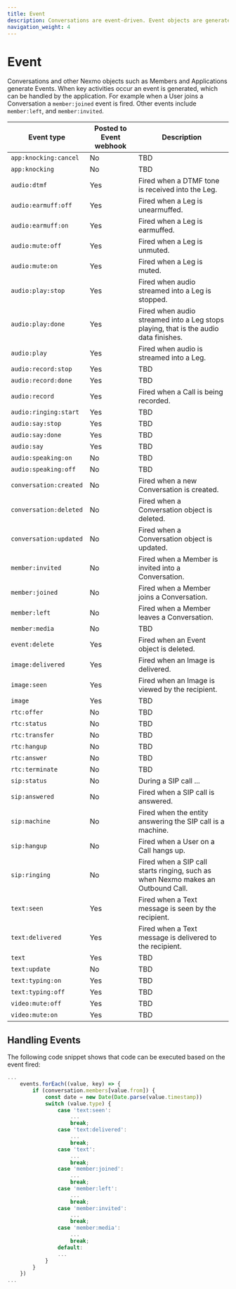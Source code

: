 ```yaml
---
title: Event
description: Conversations are event-driven. Event objects are generated when key activities occur.
navigation_weight: 4
---
```


# Event

Conversations and other Nexmo objects such as Members and Applications generate Events. When key activities occur an event is generated, which can be handled by the application. For example when a User joins a Conversation a `member:joined` event is fired. Other events include `member:left`, and `member:invited`.

Event type | Posted to Event webhook | Description
----|----|----
`app:knocking:cancel` | No | TBD
`app:knocking` | No | TBD
`audio:dtmf` | Yes | Fired when a DTMF tone is received into the Leg.
`audio:earmuff:off` | Yes | Fired when a Leg is unearmuffed.
`audio:earmuff:on` | Yes | Fired when a Leg is earmuffed.
`audio:mute:off` | Yes | Fired when a Leg is unmuted.
`audio:mute:on` | Yes | Fired when a Leg is muted.
`audio:play:stop` | Yes | Fired when audio streamed into a Leg is stopped.
`audio:play:done` | Yes | Fired when audio streamed into a Leg stops playing, that is the audio data finishes.
`audio:play` | Yes | Fired when audio is streamed into a Leg.
`audio:record:stop` | Yes | TBD
`audio:record:done` | Yes | TBD
`audio:record` | Yes | Fired when a Call is being recorded.
`audio:ringing:start` | Yes | TBD
`audio:say:stop` | Yes | TBD
`audio:say:done` | Yes | TBD
`audio:say` | Yes | TBD
`audio:speaking:on` | No | TBD
`audio:speaking:off` | No | TBD
`conversation:created` | No | Fired when a new Conversation is created.
`conversation:deleted` | No | Fired when a Conversation object is deleted.
`conversation:updated` | No | Fired when a Conversation object is updated.
`member:invited` | No | Fired when a Member is invited into a Conversation.
`member:joined` | No | Fired when a Member joins a Conversation.
`member:left` | No | Fired when a Member leaves a Conversation.
`member:media` | No | TBD
`event:delete` | Yes | Fired when an Event object is deleted.
`image:delivered` | Yes | Fired when an Image is delivered.
`image:seen` | Yes | Fired when an Image is viewed by the recipient.
`image` | Yes | TBD
`rtc:offer` | No | TBD
`rtc:status` | No | TBD
`rtc:transfer` | No | TBD
`rtc:hangup` | No | TBD
`rtc:answer` | No | TBD
`rtc:terminate` | No | TBD
`sip:status` | No | During a SIP call ...
`sip:answered` | No | Fired when a SIP call is answered.
`sip:machine` | No | Fired when the entity answering the SIP call is a machine.
`sip:hangup` | No | Fired when a User on a Call hangs up.
`sip:ringing` | No | Fired when a SIP call starts ringing, such as when Nexmo makes an Outbound Call.
`text:seen` | Yes | Fired when a Text message is seen by the recipient.
`text:delivered` | Yes | Fired when a Text message is delivered to the recipient.
`text` | Yes | TBD
`text:update` | No | TBD
`text:typing:on` | Yes | TBD
`text:typing:off` | Yes | TBD
`video:mute:off` | Yes | TBD
`video:mute:on` | Yes | TBD

## Handling Events

The following code snippet shows that code can be executed based on the event fired:

``` javascript
...
    events.forEach((value, key) => {
        if (conversation.members[value.from]) {
            const date = new Date(Date.parse(value.timestamp))
            switch (value.type) {
                case 'text:seen':
                    ...
                    break;
                case 'text:delivered':
                    ...
                    break;
                case 'text':
                    ...
                    break;
                case 'member:joined':
                    ...
                    break;
                case 'member:left':
                    ...
                    break;
                case 'member:invited':
                    ...
                    break;
                case 'member:media':
                    ...
                    break;
                default:
                ...
            }
        }
    })
...
```
